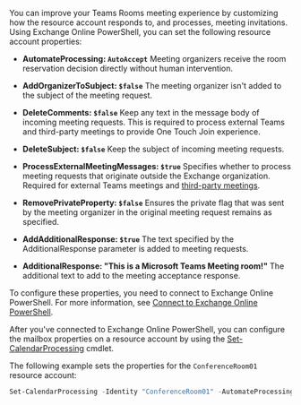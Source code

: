 
You can improve your Teams Rooms meeting experience by customizing how the resource account responds to, and processes, meeting invitations. Using Exchange Online PowerShell, you can set the following resource account properties:

- **AutomateProcessing: `AutoAccept`** Meeting organizers receive the room reservation decision directly without human intervention.

- **AddOrganizerToSubject: `$false`** The meeting organizer isn't added to the subject of the meeting request.

- **DeleteComments: `$false`** Keep any text in the message body of incoming meeting requests. This is required to process external Teams and third-party meetings to provide One Touch Join experience.

- **DeleteSubject: `$false`** Keep the subject of incoming meeting requests.

- **ProcessExternalMeetingMessages: `$true`** Specifies whether to process meeting requests that originate outside the Exchange organization. Required for external Teams meetings and [third-party meetings](/microsoftteams/rooms/third-party-join).

- **RemovePrivateProperty: `$false`** Ensures the private flag that was sent by the meeting organizer in the original meeting request remains as specified.

- **AddAdditionalResponse: `$true`** The text specified by the AdditionalResponse parameter is added to meeting requests.

- **AdditionalResponse: "This is a Microsoft Teams Meeting room!"** The additional text to add to the meeting acceptance response.

To configure these properties, you need to connect to Exchange Online PowerShell. For more information, see [Connect to Exchange Online PowerShell](/powershell/exchange/connect-to-exchange-online-powershell?view=exchange-ps). 

After you've connected to Exchange Online PowerShell, you can configure the mailbox properties on a resource account by using the [Set-CalendarProcessing](/powershell/module/exchange/mailboxes/set-calendarprocessing) cmdlet.

The following example sets the properties for the `ConferenceRoom01` resource account:

``` PowerShell
Set-CalendarProcessing -Identity "ConferenceRoom01" -AutomateProcessing AutoAccept -AddOrganizerToSubject $false -DeleteComments $false -DeleteSubject $false -ProcessExternalMeetingMessages $true -RemovePrivateProperty $false -AddAdditionalResponse $true -AdditionalResponse "This is a Microsoft Teams Meeting room!"
```

